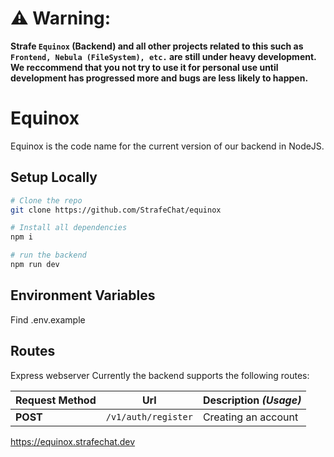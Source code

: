 # ⚠️ Warning:

**Strafe `Equinox` (Backend) and all other projects related to this such as `Frontend, Nebula (FileSystem), etc.` are still under heavy development. We reccommend that you not try to use it for personal use until development has progressed more and bugs are less likely to happen.**

# Equinox
Equinox is the code name for the current version of our backend in NodeJS.

## Setup Locally

```bash
# Clone the repo
git clone https://github.com/StrafeChat/equinox

# Install all dependencies
npm i

# run the backend
npm run dev
```

## Environment Variables
Find .env.example

## Routes
Express webserver
Currently the backend supports the following routes:

| Request Method 	| Url                                  	| Description *(Usage)*                                 	|
|----------------	|--------------------------------------	|-------------------------------------------------------	|
| **POST**       	| `/v1/auth/register`                  	| Creating an account                                   	|

https://equinox.strafechat.dev

